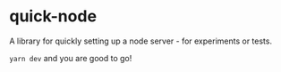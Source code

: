 # quick-node

A library for quickly setting up a node server - for experiments or tests.

`yarn dev` and you are good to go!
